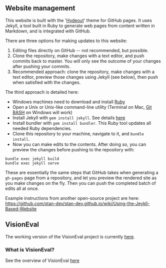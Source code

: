 ## Website management

This website is built with the '[Hydeout](https://github.com/fongandrew/hydeout)' theme for GitHub pages. It uses Jekyll, a tool built in Ruby to generate web pages from content written in Markdown, and is integrated with GitHub.

There are three options for making updates to this website:

1. Editing files directly on GitHub -- not recommended, but possible.
2. Clone the repository, make changes with a text editor, and push commits back to master. You will only see the outcome of your changes after pushing your commits.
3. Recommended approach: clone the repository, make changes with a text editor, preview those changes using Jekyll (see below), then push when satisfied with the changes. 

The third approach is detailed here:
 - Windows machines need to download and install [Ruby](https://rubyinstaller.org/downloads/)
 - Open a Unix or Unix-like command-line utility (Terminal on Mac, [Git BASH](http://gitforwindows.org/) on Windows will work)
 - Install Jekyll with `gem install jekyll`. See details [here](https://jekyllrb.com/docs/installation)
 - Install bundler with `gem install bundler`. This Ruby tool updates all needed Ruby dependencies.
 - Clone this repository to your machine, navigate to it, and `bundle install`.
 - Now you can make edits to the contents. After doing so, you can preview the changes before pushing to the repository with:

```
bundle exec jekyll build
bundle exec jekyll serve
```

These are essentially the same steps that GitHub takes when generating a `gh-pages` page from a repository, and let you preview the rendered site as you make changes on the fly. Then you can push the completed batch of edits all at once.
  
Example instructions from another open-source project are here:
https://github.com/stan-dev/stan-dev.github.io/wiki/Using-the-Jeykll-Based-Website


## VisionEval

The working version of the VisionEval project is currently [here](https://github.com/visioneval/VisionEval).

### What is VisionEval?

See the overview of VisionEval [here](http://VisionEval.org/)

